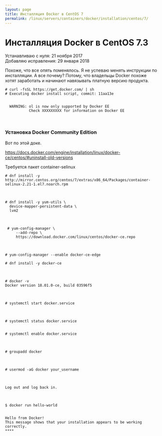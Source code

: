 ```yaml
---
layout: page
title: Инсталляция Docker в CentOS 7
permalink: /linux/servers/containers/docker/installation/centos/7/
---
```


# Инсталляция Docker в CentOS 7.3

Устанавливаю с нуля: 21 ноября 2017  
Добавляю исправления: 29 января 2018


Похоже, что все опять поменялось. Я не успеваю менять инструкции по инсталляции. А все почему? Потому, что владельцы Docker похоже хотят заработать и начинают навязывать платную версию продукта.

    # curl -fsSL https://get.docker.com/ | sh
    # Executing docker install script, commit: 11aa13e


      WARNING: ol is now only supported by Docker EE
               Check XXXXXXXXX for information on Docker EE

<br/>

### Установка Docker Community Edition

Вот по этой доке.

https://docs.docker.com/engine/installation/linux/docker-ce/centos/#uninstall-old-versions


Требуется пакет container-selinux

    # dnf install -y http://mirror.centos.org/centos/7/extras/x86_64/Packages/container-selinux-2.21-1.el7.noarch.rpm


<br/>

    # dnf install -y yum-utils \
      device-mapper-persistent-data \
      lvm2

<br/>

     # yum-config-manager \
         --add-repo \
         https://download.docker.com/linux/centos/docker-ce.repo

<br/>

    # yum-config-manager --enable docker-ce-edge

    # dnf install -y docker-ce

<br/>

    # docker -v
    Docker version 18.01.0-ce, build 03596f5

<br/>

    # systemctl start docker.service

<br/>

    # systemctl status docker.service


    # systemctl enable docker.service

<br/>

    # groupadd docker

<br/>

    # usermod -aG docker your_username

<br/>

    Log out and log back in.


<br/>

    $ docker run hello-world


    Hello from Docker!
    This message shows that your installation appears to be working correctly.
    ****
